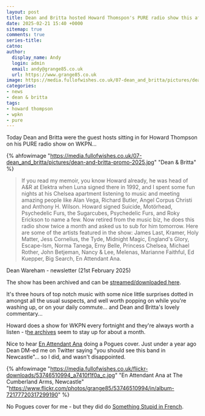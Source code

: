 ```yaml
---
layout: post
title: Dean and Britta hosted Howard Thomspon's PURE radio show this afternoon
date: 2025-02-21 15:40 +0000
sitemap: true
comments: true
series-title:
catno:
author:
  display_name: Andy
  login: admin
  email: andy@grange85.co.uk
  url: https://www.grange85.co.uk
image: https://media.fullofwishes.co.uk/07-dean_and_britta/pictures/dean-and-britta-promo-2025.jpg
categories:
- news
- dean & britta
tags:
- howard thompson
- wpkn
- pure
---
```

Today Dean and Britta were the guest hosts sitting in for Howard Thompson on his PURE radio show on WKPN...

{% ahfowimage "https://media.fullofwishes.co.uk/07-dean_and_britta/pictures/dean-and-britta-promo-2025.jpg" "Dean & Britta" %}

<blockquote>
If you read my memoir, you know Howard already, he was head of A&R at Elektra when Luna signed there in 1992, and I spent some fun nights at his Chelsea apartment listening to music and meeting amazing people like Alan Vega, Richard Butler, Angel Corpus Christi and Anthony H. Wilson. Howard signed Suicide, Motörhead, Psychedelic Furs, the Sugarcubes, Psychedelic Furs, and Roky Erickson to name a few. Now retired from the music biz, he does this radio show twice a month and asked us to sub for him tomorrow. Here are some of the artists featured in the show: James Last, Kramer, Holy Matter, Jess Cornelius, the Tyde, Midnight Magic, England's Glory, Escape-Ism, Norma Tanega, Erny Belle, Princess Chelsea, Michael Rother, John Betjeman, Nancy & Lee, Melenas, Marianne Faithful, Ed Kuepper, Big Search, En Attendant Ana.
</blockquote>
<p class="caption">Dean Wareham - newsletter (21st February 2025)</p>

The show has been archived and can be [streamed/downloaded here](/articles/dean-and-britta-on-pure-wkpn/).

It's three hours of top notch music with some nice little surprises dotted in amongst all the usual suspects, and well worth popping on while you're washing up, or on your daily commute... and Dean and Britta's lovely commentary...

Howard does a show for WKPN every fortnight and they're always worth a listen - t[he archives](http://archives.wpkn.org/show/profile/1454/-pure-w-howard-thompson) seem to stay up for about a month.

Nice to hear [En Attendant Ana](https://enattendantana.bandcamp.com/) doing a Pogues cover. Just under a year ago Dean DM-ed me on Twitter saying "you should see this band in Newcastle"... so I did, and wasn't disappointed.

{% ahfowimage "https://media.fullofwishes.co.uk/flickr-downloads/53746510994_a7410f1f0a_c.jpg" "En Attendant Ana at The Cumberland Arms, Newcastle" "https://www.flickr.com/photos/grange85/53746510994/in/album-72177720317299190" %}

No Pogues cover for me - but they did do [Something Stupid in French](https://www.youtube.com/watch?v=GcQoDv7i9Gk).

